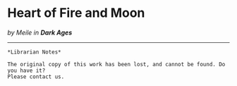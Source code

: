 # Heart of Fire and Moon

_by Meile in **Dark Ages**_

***

```
*Librarian Notes*

The original copy of this work has been lost, and cannot be found. Do you have it?
Please contact us.
```
